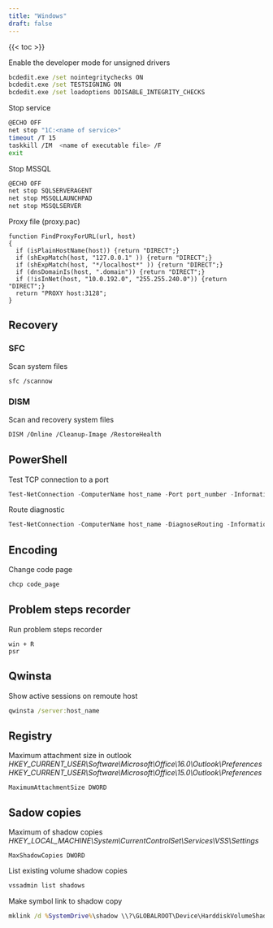 ```yaml
---
title: "Windows"
draft: false
---
```


{{< toc >}}

Enable the developer mode for unsigned drivers

```cmd
bcdedit.exe /set nointegritychecks ON
bcdedit.exe /set TESTSIGNING ON
bcdedit.exe /set loadoptions DDISABLE_INTEGRITY_CHECKS
```

Stop service

```bash
@ECHO OFF
net stop "1C:<name of service>"
timeout /T 15
taskkill /IM  <name of executable file> /F
exit
```

Stop MSSQL

```bash
@ECHO OFF
net stop SQLSERVERAGENT
net stop MSSQLLAUNCHPAD
net stop MSSQLSERVER
```

Proxy file (proxy.pac)

```text
function FindProxyForURL(url, host)
{
  if (isPlainHostName(host)) {return "DIRECT";}
  if (shExpMatch(host, "127.0.0.1" )) {return "DIRECT";}
  if (shExpMatch(host, "*/localhost*" )) {return "DIRECT";}
  if (dnsDomainIs(host, ".domain")) {return "DIRECT";}
  if (!isInNet(host, "10.0.192.0", "255.255.240.0")) {return "DIRECT";}
  return "PROXY host:3128";
}
```

## Recovery

### SFC

Scan system files

```bash
sfc /scannow
```

### DISM

Scan and recovery system files

```bash
DISM /Online /Cleanup-Image /RestoreHealth
```

## PowerShell

Test TCP connection to a port

```powershell
Test-NetConnection -ComputerName host_name -Port port_number -InformationLevel "Detailed"
```

Route diagnostic

```powershell
Test-NetConnection -ComputerName host_name -DiagnoseRouting -InformationLevel "Detailed"
```

## Encoding

Change code page

```powershell
chcp code_page
```

## Problem steps recorder

Run problem steps recorder

```text
win + R
psr
```

## Qwinsta

Show active sessions on remoute host

```cmd
qwinsta /server:host_name
```

## Registry

Maximum attachment size in outlook
_HKEY_CURRENT_USER\Software\Microsoft\Office\16.0\Outlook\Preferences_
_HKEY_CURRENT_USER\Software\Microsoft\Office\15.0\Outlook\Preferences_

```text
MaximumAttachmentSize DWORD
```

## Sadow copies

Maximum of shadow copies
_HKEY_LOCAL_MACHINE\System\CurrentControlSet\Services\VSS\Settings_

```text
MaxShadowCopies DWORD
```

List existing volume shadow copies

```cmd
vssadmin list shadows
```

Make symbol link to shadow copy

```cmd
mklink /d %SystemDrive%\shadow \\?\GLOBALROOT\Device\HarddiskVolumeShadowCopy\
```
